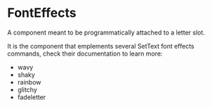 # FontEffects
A component meant to be programmatically attached to a letter slot.

It is the component that emplements several SetText font effects commands, check their documentation to learn more:

- wavy
- shaky
- rainbow
- glitchy
- fadeletter
